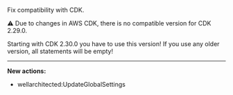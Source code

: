 Fix compatibility with CDK.

:warning: Due to changes in AWS CDK, there is no compatible version for CDK 2.29.0.

Starting with CDK 2.30.0 you have to use this version! If you use any older version, all statements will be empty!

---

**New actions:**

- wellarchitected:UpdateGlobalSettings
